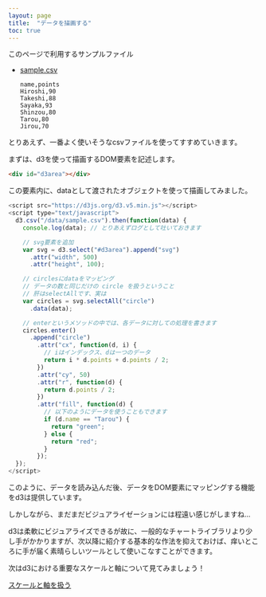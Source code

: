 ```yaml
---
layout: page
title:  "データを描画する"
toc: true
---
```


このページで利用するサンプルファイル
- [sample.csv](/data/sample.csv)

      name,points
      Hiroshi,90
      Takeshi,88
      Sayaka,93
      Shinzou,80
      Tarou,80
      Jirou,70

とりあえず、一番よく使いそうなcsvファイルを使ってすすめていきます。

まずは、d3を使って描画するDOM要素を記述します。

```html
<div id="d3area"></div>
```

この要素内に、dataとして渡されたオブジェクトを使って描画してみました。

<div id="d3area"></div>
<script src="https://d3js.org/d3.v5.min.js"></script> 
<script type="text/javascript">
  d3.csv("/data/sample.csv").then(function(data) {
    console.log(data); // とりあえずログとして吐いておきます

    // svg要素を追加
    var svg = d3.select("#d3area").append("svg")
      .attr("width", 500)
      .attr("height", 100);

    // circlesにdataをマッピング
    // データの数と同じだけの circle を扱うということ
    // 肝はselectAllです、実は
    var circles = svg.selectAll("circle")
      .data(data);

    // enterというメソッドの中では、各データに対しての処理を書きます
    circles.enter()
      .append("circle")
        .attr("cx", function(d, i) {
          // iはインデックス、dは一つのデータ
          return i * d.points + d.points / 2;
        })
        .attr("cy", 50)
        .attr("r", function(d) {
          return d.points / 2;
        })
        .attr("fill", function(d) {
          // 以下のようにデータを使うこともできます
          if (d.name == "Tarou") {
            return "green";
          } else {
            return "red";
          }
        });
  });
</script>

```js
<script src="https://d3js.org/d3.v5.min.js"></script> 
<script type="text/javascript">
  d3.csv("/data/sample.csv").then(function(data) {
    console.log(data); // とりあえずログとして吐いておきます

    // svg要素を追加
    var svg = d3.select("#d3area").append("svg")
      .attr("width", 500)
      .attr("height", 100);

    // circlesにdataをマッピング
    // データの数と同じだけの circle を扱うということ
    // 肝はselectAllです、実は
    var circles = svg.selectAll("circle")
      .data(data);

    // enterというメソッドの中では、各データに対しての処理を書きます
    circles.enter()
      .append("circle")
        .attr("cx", function(d, i) {
          // iはインデックス、dは一つのデータ
          return i * d.points + d.points / 2;
        })
        .attr("cy", 50)
        .attr("r", function(d) {
          return d.points / 2;
        })
        .attr("fill", function(d) {
          // 以下のようにデータを使うこともできます
          if (d.name == "Tarou") {
            return "green";
          } else {
            return "red";
          }
        });
  });
</script>
```

このように、データを読み込んだ後、データをDOM要素にマッピングする機能をd3は提供しています。

しかしながら、まだまだビジュアライゼーションには程遠い感じがしますね...

d3は柔軟にビジュアライズできるが故に、一般的なチャートライブラリより少し手がかかりますが、次以降に紹介する基本的な作法を抑えておけば、痒いところに手が届く素晴らしいツールとして使いこなすことができます。

次はd3における重要なスケールと軸について見てみましょう！

[スケールと軸を扱う](/04_scales_and_axes/)
